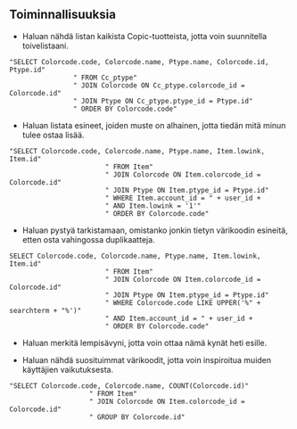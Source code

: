 ## Toiminnallisuuksia

* Haluan nähdä listan kaikista Copic-tuotteista, jotta voin suunnitella toivelistaani.
```
"SELECT Colorcode.code, Colorcode.name, Ptype.name, Colorcode.id, Ptype.id"
                " FROM Cc_ptype"
                " JOIN Colorcode ON Cc_ptype.colorcode_id = Colorcode.id"
                " JOIN Ptype ON Cc_ptype.ptype_id = Ptype.id"
                " ORDER BY Colorcode.code"
```


* Haluan listata esineet, joiden muste on alhainen, jotta tiedän mitä minun tulee ostaa lisää.
```
"SELECT Colorcode.code, Colorcode.name, Ptype.name, Item.lowink, Item.id"
                        " FROM Item"
                        " JOIN Colorcode ON Item.colorcode_id = Colorcode.id"
                        " JOIN Ptype ON Item.ptype_id = Ptype.id"
                        " WHERE Item.account_id = " + user_id +
                        " AND Item.lowink = '1'"
                        " ORDER BY Colorcode.code"
```


* Haluan pystyä tarkistamaan, omistanko jonkin tietyn värikoodin esineitä, etten osta vahingossa duplikaatteja.
```
SELECT Colorcode.code, Colorcode.name, Ptype.name, Item.lowink, Item.id"
                        " FROM Item"
                        " JOIN Colorcode ON Item.colorcode_id = Colorcode.id"
                        " JOIN Ptype ON Item.ptype_id = Ptype.id"
                        " WHERE Colorcode.code LIKE UPPER('%" + searchterm + "%')"
                        " AND Item.account_id = " + user_id +
                        " ORDER BY Colorcode.code"
```

* Haluan merkitä lempisävyni, jotta voin ottaa nämä kynät heti esille.


* Haluan nähdä suosituimmat värikoodit, jotta voin inspiroitua muiden käyttäjien vaikutuksesta.
```
"SELECT Colorcode.code, Colorcode.name, COUNT(Colorcode.id)"
                    " FROM Item"
                    " JOIN Colorcode ON Item.colorcode_id = Colorcode.id"
                    " GROUP BY Colorcode.id"
```


